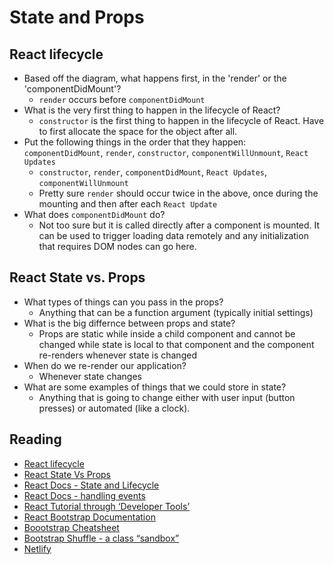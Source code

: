# State and Props

## React lifecycle

* Based off the diagram, what happens first, in the 'render' or the 'componentDidMount'?
  * `render` occurs before `componentDidMount`
* What is the very first thing to happen in the lifecycle of React?
  * `constructor` is the first thing to happen in the lifecycle of React.  Have to first allocate the space for the object after all.
* Put the following things in the order that they happen: `componentDidMount`, `render`, `constructor`, `componentWillUnmount`, `React Updates`
  * `constructor`, `render`, `componentDidMount`, `React Updates`, `componentWillUnmount`
  * Pretty sure `render` should occur twice in the above, once during the mounting and then after each `React Update`
* What does `componentDidMount` do?
  * Not too sure but it is called directly after a component is mounted. It can be used to trigger loading data remotely and any initialization that requires DOM nodes can go here.

## React State vs. Props

* What types of things can you pass in the props?
  * Anything that can be a function argument (typically initial settings)
* What is the big differnce between props and state?
  * Props are static while inside a child component and cannot be changed while state is local to that component and the component re-renders whenever state is changed
* When do we re-render our application?
  * Whenever state changes
* What are some examples of things that we could store in state?
  * Anything that is going to change either with user input (button presses) or automated (like a clock).

## Reading

* [React lifecycle](https://medium.com/@joshuablankenshipnola/react-component-lifecycle-events-cb77e670a093)
* [React State Vs Props](https://www.youtube.com/watch?v=IYvD9oBCuJI)
* [React Docs - State and Lifecycle](https://reactjs.org/docs/state-and-lifecycle.html)
* [React Docs - handling events](https://reactjs.org/docs/handling-events.html)
* [React Tutorial through ‘Developer Tools’](https://reactjs.org/tutorial/tutorial.html)
* [React Bootstrap Documentation](https://react-bootstrap.github.io/)
* [Boootstrap Cheatsheet](https://getbootstrap.com/docs/5.0/examples/cheatsheet/)
* [Bootstrap Shuffle - a class “sandbox”](https://bootstrapshuffle.com/classes)
* [Netlify](https://www.netlify.com/)